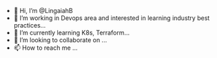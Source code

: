 - 👋 Hi, I’m @LingaiahB
- 👀 I’m working in Devops area and interested in learning industry best practices...
- 🌱 I’m currently learning K8s, Terraform...
- 💞️ I’m looking to collaborate on ...
- 📫 How to reach me ...

<!---
LingaiahB/LingaiahB is a ✨ special ✨ repository because its `README.md` (this file) appears on your GitHub profile.
You can click the Preview link to take a look at your changes.
--->
